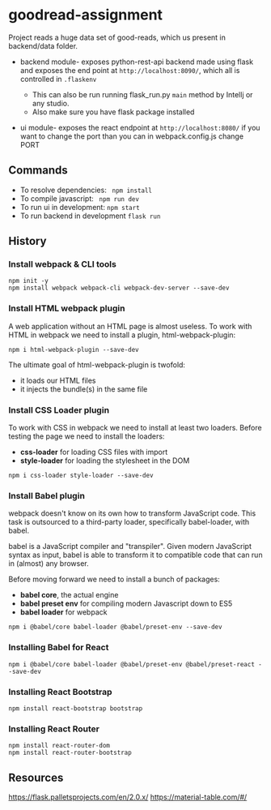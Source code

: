 # goodread-assignment

Project reads a huge data set of good-reads, which us present in backend/data folder.

* backend module- exposes python-rest-api backend made using flask and exposes the end point at ```http://localhost:8090/```, which all is controlled in ```.flaskenv```
    * This can also be run running flask_run.py ```main``` method by Intellj or any studio.
    * Also make sure you have flask package installed

* ui module- exposes the react endpoint at ```http://localhost:8080/``` if you want to change the port than you can in webpack.config.js change PORT


## Commands

* To resolve dependencies: ``` npm install```
* To compile javascript: ``` npm run dev```
* To run ui in development: ```npm start```
* To run backend in development ```flask run```


## History
### Install webpack & CLI tools
``` 
npm init -y
npm install webpack webpack-cli webpack-dev-server --save-dev
```


### Install HTML webpack plugin
A web application without an HTML page is almost useless. To work with HTML in webpack we need to install a plugin, html-webpack-plugin:
``` 
npm i html-webpack-plugin --save-dev
```
The ultimate goal of html-webpack-plugin is twofold:

* it loads our HTML files
* it injects the bundle(s) in the same file


### Install CSS Loader plugin
To work with CSS in webpack we need to install at least two loaders.
Before testing the page we need to install the loaders:

* __css-loader__ for loading CSS files with import
* __style-loader__ for loading the stylesheet in the DOM
``` 
npm i css-loader style-loader --save-dev
```

### Install Babel plugin

webpack doesn't know on its own how to transform JavaScript code. This task is outsourced to a third-party loader, specifically babel-loader, with babel.

babel is a JavaScript compiler and "transpiler". Given modern JavaScript syntax as input, babel is able to transform it to compatible code that can run in (almost) any browser.

Before moving forward we need to install a bunch of packages:
* __babel core__, the actual engine
* __babel preset env__ for compiling modern Javascript down to ES5
* __babel loader__ for webpack

``` 
npm i @babel/core babel-loader @babel/preset-env --save-dev
```


### Installing Babel for React

``` 
npm i @babel/core babel-loader @babel/preset-env @babel/preset-react --save-dev
```


### Installing React Bootstrap

``` 
npm install react-bootstrap bootstrap
```

### Installing React Router

``` 
npm install react-router-dom
npm install react-router-bootstrap
```

## Resources

https://flask.palletsprojects.com/en/2.0.x/
https://material-table.com/#/
